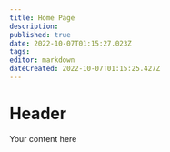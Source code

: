 ```yaml
---
title: Home Page
description: 
published: true
date: 2022-10-07T01:15:27.023Z
tags: 
editor: markdown
dateCreated: 2022-10-07T01:15:25.427Z
---
```


# Header
Your content here